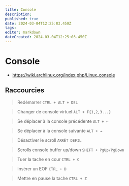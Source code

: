 ```yaml
---
title: Console
description: 
published: true
date: 2024-03-04T12:25:03.450Z
tags: 
editor: markdown
dateCreated: 2024-03-04T12:25:03.450Z
---
```


# Console

- https://wiki.archlinux.org/index.php/Linux_console

## Raccourcies

> Redémarrer 
`CTRL + ALT + DEL`

> Changer de console virtuel
`ALT + F{1,2,3...}`

> Se déplacer à la console précédente
`ALT + ←`

> Se déplacer à la console suivante
`ALT + →`

> Désactiver le scroll
`ARRÊT DEFIL`

> Scrolls console buffer up/down 
`SHIFT + PgUp/PgDown`

> Tuer la tache en cour
`CTRL + C`

> Insérer  un EOF
`CTRL + D`

> Mettre en pause la tache
`CTRL + Z`

